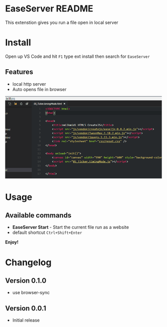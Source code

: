 # EaseServer README
This extenstion gives you run a file open in local server

# Install
Open up VS Code and hit `F1` type ext install then search for `EaseServer`



## Features
* local http server
* Auto opens file in browser

![install and work](https://raw.githubusercontent.com/milkmidi/vscode-easeserver/master/img/easeserver_1.gif)

# Usage
## Available commands
* **EaseServer Start** - Start the current file run as a website
* default shortcut `Ctrl+Shift+Enter`

**Enjoy!**

# Changelog

## Version 0.1.0
* use browser-sync
## Version 0.0.1
* Initial release
